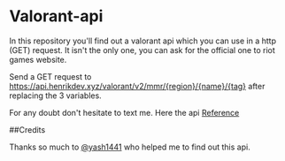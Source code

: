 # Valorant-api
In this repository you'll find out a valorant api which you can use in a http (GET) request.  It isn't the only one, you can ask for the official one to riot games website. 

Send a GET request to https://api.henrikdev.xyz/valorant/v2/mmr/{region}/{name}/{tag} after replacing the 3 variables.

For any doubt don't hesitate to text me. Here the api [Reference](https://app.swaggerhub.com/apis-docs/Henrik-3/HenrikDev-API/3.0.0)

##Credits

Thanks so much to [@yash1441](https://github.com/yash1441) who helped me to find out this api.
